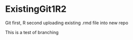 # ExistingGit1R2
Git first, R second uploading existing .rmd file into new repo

This is a test of branching

